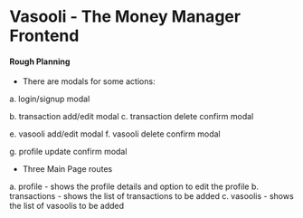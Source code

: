 # Vasooli - The Money Manager Frontend

#### Rough Planning 
- There are modals for some actions:

a. login/signup modal

b. transaction add/edit modal
c. transaction delete confirm modal

e. vasooli add/edit modal
f. vasooli delete confirm modal

g. profile update confirm modal

- Three Main Page routes

a. profile - shows the profile details and option to edit the profile
b. transactions - shows the list of transactions to be added 
c. vasoolis - shows the list of vasoolis to be added

